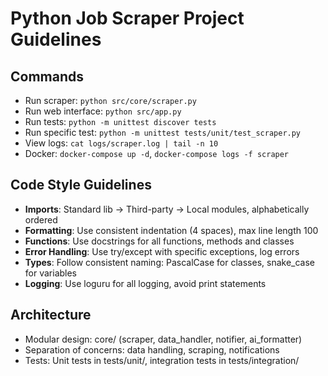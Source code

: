 # Python Job Scraper Project Guidelines

## Commands
- Run scraper: `python src/core/scraper.py`
- Run web interface: `python src/app.py`
- Run tests: `python -m unittest discover tests`
- Run specific test: `python -m unittest tests/unit/test_scraper.py`
- View logs: `cat logs/scraper.log | tail -n 10`
- Docker: `docker-compose up -d`, `docker-compose logs -f scraper`

## Code Style Guidelines
- **Imports**: Standard lib → Third-party → Local modules, alphabetically ordered
- **Formatting**: Use consistent indentation (4 spaces), max line length 100
- **Functions**: Use docstrings for all functions, methods and classes
- **Error Handling**: Use try/except with specific exceptions, log errors
- **Types**: Follow consistent naming: PascalCase for classes, snake_case for variables
- **Logging**: Use loguru for all logging, avoid print statements

## Architecture
- Modular design: core/ (scraper, data_handler, notifier, ai_formatter)
- Separation of concerns: data handling, scraping, notifications
- Tests: Unit tests in tests/unit/, integration tests in tests/integration/